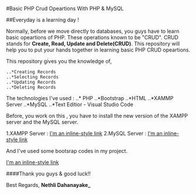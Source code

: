 #Basic PHP Crud Opeartions With PHP & MySQL

##Everyday is a learning day !


Normally, before we move directly to databases, you guys have to learn basic opeartions of PHP. These operations known to be "CRUD". CRUD stands for **Create, Read, Update and Delete(CRUD)**. This repository will help you to put your hands together in learning basic PHP CRUD opeartions.	


This repository gives you the knowledge of,
	
	..*Creating Records
	..*Selecting Records
	..*Updating Records
	..*Deleting Records

The technologies I've used : 
	..* PHP
	..*Bootstrap
	..*HTML
	..*XAMMP Server
	..*MySQL
	..*Text Editior - Visual Studio Code

Before, you work on this , you have to install the new version of the XAMPP server and the MySQL server.

1.XAMPP Server : [I'm an inline-style link](https://www.apachefriends.org/download.html)
2.MySQL Server : [I'm an inline-style link](https://dev.mysql.com/downloads/installer/)


And I've used some bootsrap codes in my project.

[I'm an inline-style link](https://getbootstrap.com/docs/5.1/getting-started/introduction/)

####Thank you guys & good luck!!

Best Regards,
**Nethli Dahanayake_**